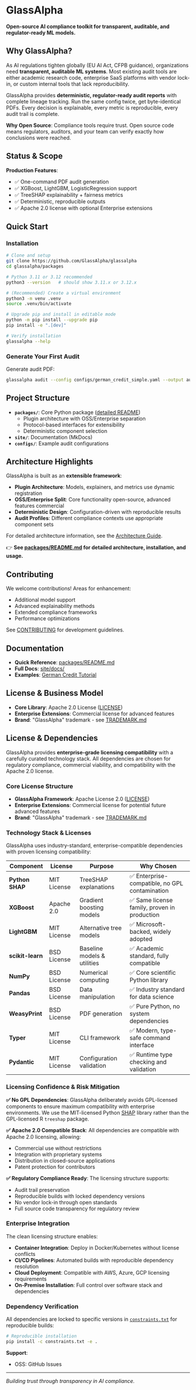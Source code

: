 # GlassAlpha

**Open-source AI compliance toolkit for transparent, auditable, and regulator-ready ML models.**

## Why GlassAlpha?

As AI regulations tighten globally (EU AI Act, CFPB guidance), organizations need **transparent, auditable ML systems**. Most existing audit tools are either academic research code, enterprise SaaS platforms with vendor lock-in, or custom internal tools that lack reproducibility.

GlassAlpha provides **deterministic, regulator-ready audit reports** with complete lineage tracking. Run the same config twice, get byte-identical PDFs. Every decision is explainable, every metric is reproducible, every audit trail is complete.

**Why Open Source**: Compliance tools require trust. Open source code means regulators, auditors, and your team can verify exactly how conclusions were reached.

## Status & Scope

**Production Features**:

- ✅ One-command PDF audit generation
- ✅ XGBoost, LightGBM, LogisticRegression support
- ✅ TreeSHAP explainability + fairness metrics
- ✅ Deterministic, reproducible outputs
- ✅ Apache 2.0 license with optional Enterprise extensions

## Quick Start

### Installation

```bash
# Clone and setup
git clone https://github.com/GlassAlpha/glassalpha
cd glassalpha/packages

# Python 3.11 or 3.12 recommended
python3 --version   # should show 3.11.x or 3.12.x

# (Recommended) Create a virtual environment
python3 -m venv .venv
source .venv/bin/activate

# Upgrade pip and install in editable mode
python -m pip install --upgrade pip
pip install -e ".[dev]"

# Verify installation
glassalpha --help
```

### Generate Your First Audit

Generate audit PDF:

```bash
glassalpha audit --config configs/german_credit_simple.yaml --output audit.pdf
```

## Project Structure

- **`packages/`**: Core Python package ([detailed README](packages/README.md))
  - Plugin architecture with OSS/Enterprise separation
  - Protocol-based interfaces for extensibility
  - Deterministic component selection
- **`site/`**: Documentation (MkDocs)
- **`configs/`**: Example audit configurations

## Architecture Highlights

GlassAlpha is built as an **extensible framework**:

- **Plugin Architecture**: Models, explainers, and metrics use dynamic registration
- **OSS/Enterprise Split**: Core functionality open-source, advanced features commercial
- **Deterministic Design**: Configuration-driven with reproducible results
- **Audit Profiles**: Different compliance contexts use appropriate component sets

For detailed architecture information, see the [Architecture Guide](site/docs/architecture.md).

👉 **See [packages/README.md](packages/README.md) for detailed architecture, installation, and usage.**

## Contributing

We welcome contributions! Areas for enhancement:

- Additional model support
- Advanced explainability methods
- Extended compliance frameworks
- Performance optimizations

See [CONTRIBUTING](site/docs/contributing.md) for development guidelines.

## Documentation

- **Quick Reference**: [packages/README.md](packages/README.md)
- **Full Docs**: [site/docs/](site/docs/)
- **Examples**: [German Credit Tutorial](site/docs/examples/german-credit-audit.md)

## License & Business Model

- **Core Library**: Apache 2.0 License ([LICENSE](LICENSE))
- **Enterprise Extensions**: Commercial license for advanced features
- **Brand**: "GlassAlpha" trademark - see [TRADEMARK.md](TRADEMARK.md)

## License & Dependencies

GlassAlpha provides **enterprise-grade licensing compatibility** with a carefully curated technology stack. All dependencies are chosen for regulatory compliance, commercial viability, and compatibility with the Apache 2.0 license.

### Core License Structure

- **GlassAlpha Framework**: Apache License 2.0 ([LICENSE](LICENSE))
- **Enterprise Extensions**: Commercial license for potential future advanced features
- **Brand**: "GlassAlpha" trademark - see [TRADEMARK.md](TRADEMARK.md)

### Technology Stack & Licenses

GlassAlpha uses industry-standard, enterprise-compatible dependencies with proven licensing compatibility:

| Component        | License     | Purpose                     | Why Chosen                                     |
| ---------------- | ----------- | --------------------------- | ---------------------------------------------- |
| **Python SHAP**  | MIT License | TreeSHAP explanations       | ✅ Enterprise-compatible, no GPL contamination |
| **XGBoost**      | Apache 2.0  | Gradient boosting models    | ✅ Same license family, proven in production   |
| **LightGBM**     | MIT License | Alternative tree models     | ✅ Microsoft-backed, widely adopted            |
| **scikit-learn** | BSD License | Baseline models & utilities | ✅ Academic standard, fully compatible         |
| **NumPy**        | BSD License | Numerical computing         | ✅ Core scientific Python library              |
| **Pandas**       | BSD License | Data manipulation           | ✅ Industry standard for data science          |
| **WeasyPrint**   | BSD License | PDF generation              | ✅ Pure Python, no system dependencies         |
| **Typer**        | MIT License | CLI framework               | ✅ Modern, type-safe command interface         |
| **Pydantic**     | MIT License | Configuration validation    | ✅ Runtime type checking and validation        |

### Licensing Confidence & Risk Mitigation

**✅ No GPL Dependencies**: GlassAlpha deliberately avoids GPL-licensed components to ensure maximum compatibility with enterprise environments. We use the MIT-licensed Python [SHAP](https://github.com/shap/shap) library rather than the GPL-licensed R `treeshap` package.

**✅ Apache 2.0 Compatible Stack**: All dependencies are compatible with Apache 2.0 licensing, allowing:

- Commercial use without restrictions
- Integration with proprietary systems
- Distribution in closed-source applications
- Patent protection for contributors

**✅ Regulatory Compliance Ready**: The licensing structure supports:

- Audit trail preservation
- Reproducible builds with locked dependency versions
- No vendor lock-in through open standards
- Full source code transparency for regulatory review

### Enterprise Integration

The clean licensing structure enables:

- **Container Integration**: Deploy in Docker/Kubernetes without license conflicts
- **CI/CD Pipelines**: Automated builds with reproducible dependency resolution
- **Cloud Deployment**: Compatible with AWS, Azure, GCP licensing requirements
- **On-Premise Installation**: Full control over software stack and dependencies

### Dependency Verification

All dependencies are locked to specific versions in [`constraints.txt`](packages/constraints.txt) for reproducible builds:

```bash
# Reproducible installation
pip install -c constraints.txt -e .
```

**Support**:

- OSS: GitHub Issues

---

_Building trust through transparency in AI compliance._
